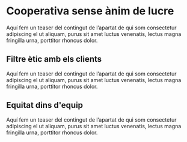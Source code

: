# Cooperativa sense ànim de lucre
Aquí fem un teaser del contingut de l’apartat de qui som consectetur adipiscing el ut aliquam, purus sit amet luctus venenatis, lectus magna fringilla urna, porttitor rhoncus dolor.

## Filtre ètic amb els clients
Aquí fem un teaser del contingut de l’apartat de qui som consectetur adipiscing el ut aliquam, purus sit amet luctus venenatis, lectus magna fringilla urna, porttitor rhoncus dolor.

## Equitat dins d'equip
Aquí fem un teaser del contingut de l’apartat de qui som consectetur adipiscing el ut aliquam, purus sit amet luctus venenatis, lectus magna fringilla urna, porttitor rhoncus dolor.
